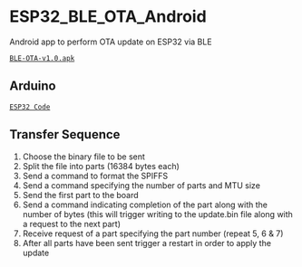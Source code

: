 # ESP32_BLE_OTA_Android
Android app to perform OTA update on ESP32 via BLE

[`BLE-OTA-v1.0.apk`](https://github.com/fbiego/ESP32_BLE_OTA_Android/raw/master/app/release/BLE-OTA-v1.0.apk)

## Arduino
 [`ESP32 Code`](https://github.com/fbiego/ESP32_BLE_OTA_Arduino)

## Transfer Sequence
1. Choose the binary file to be sent
2. Split the file into parts (16384 bytes each)
3. Send a command to format the SPIFFS 
4. Send a command specifying the number of parts and MTU size
5. Send the first part to the board
6. Send a command indicating completion of the part along with the number of bytes (this will trigger writing to the update.bin file along with a request to the next part)
7. Receive request of a part specifying the part number (repeat 5, 6 & 7)
8. After all parts have been sent trigger a restart in order to apply the update

